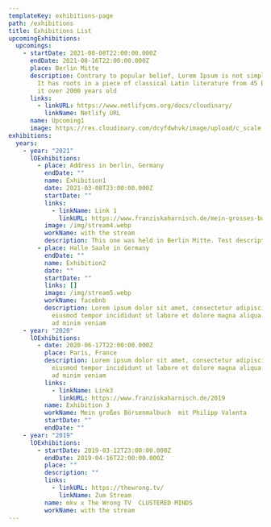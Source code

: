 ```yaml
---
templateKey: exhibitions-page
path: /exhibitions
title: Exhibitions List
upcomingExhibitions:
  upcomings:
    - startDate: 2021-08-08T22:00:00.000Z
      endDate: 2021-08-16T22:00:00.000Z
      place: Berlin Mitte
      description: Contrary to popular belief, Lorem Ipsum is not simply random text.
        It has roots in a piece of classical Latin literature from 45 BC, making
        it over 2000 years old
      links:
        - linkURL: https://www.netlifycms.org/docs/cloudinary/
          linkName: Netlify URL
      name: Upcoming1
      image: https://res.cloudinary.com/dcyfdwhvk/image/upload/c_scale,f_auto,q_80,w_160/v1627995335/homepage1Grey_thhad0.jpg
exhibitions:
  years:
    - year: "2021"
      lOExhibitions:
        - place: Address in berlin, Germany
          endDate: ""
          name: Exhibition1
          date: 2021-03-08T23:00:00.000Z
          startDate: ""
          links:
            - linkName: Link 1
              linkURL: https://www.franziskaharnisch.de/mein-grosses-boersenmalbuch
          image: /img/stream4.webp
          workName: with the stream
          description: This one was held in Berlin Mitte. Test description.
        - place: Halle Saale in Germany
          endDate: ""
          name: Exhibition2
          date: ""
          startDate: ""
          links: []
          image: /img/stream5.webp
          workName: facebnb
          description: Lorem ipsum dolor sit amet, consectetur adipiscing elit, sed do
            eiusmod tempor incididunt ut labore et dolore magna aliqua. Ut enim
            ad minim veniam
    - year: "2020"
      lOExhibitions:
        - date: 2020-06-17T22:00:00.000Z
          place: Paris, France
          description: Lorem ipsum dolor sit amet, consectetur adipiscing elit, sed do
            eiusmod tempor incididunt ut labore et dolore magna aliqua. Ut enim
            ad minim veniam
          links:
            - linkName: Link3
              linkURL: https://www.franziskaharnisch.de/2019
          name: Exhibition 3
          workName: Mein großes Börsenmalbuch  mit Philipp Valenta
          startDate: ""
          endDate: ""
    - year: "2019"
      lOExhibitions:
        - startDate: 2019-03-12T23:00:00.000Z
          endDate: 2019-04-16T22:00:00.000Z
          place: ""
          description: ""
          links:
            - linkURL: https://thewrong.tv/
              linkName: Zum Stream
          name: mkv x The Wrong TV  CLUSTERED MINDS
          workName: with the stream
---
```

